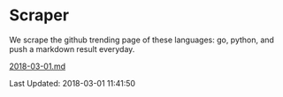 # Scraper

We scrape the github trending page of these languages: go, python, and push a markdown result everyday.

[2018-03-01.md](https://github.com/borays/Scraper/blob/master/2018-03-01.md)

Last Updated: 2018-03-01 11:41:50